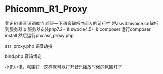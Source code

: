 # Phicomm_R1_Proxy
斐讯R1语音识别劫持
验证一下语音解析中间人的可行性
将asrv3.hivoice.cn解析到服务器ip
服务器安装php7.2+ & swoole4.5+ & composer
运行composer install
然后运行php asr_proxy.php

asr_proxy.php 语音劫持

bind.php 音箱绑定

小讯小讯，氛围灯，这样就可以打开音乐播放时候的氛围灯了